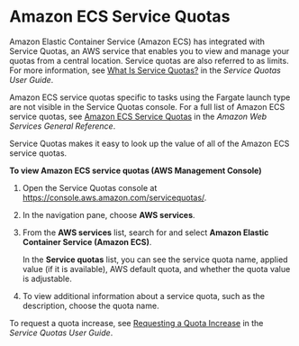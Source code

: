 # Amazon ECS Service Quotas<a name="service-quotas"></a>

Amazon Elastic Container Service \(Amazon ECS\) has integrated with Service Quotas, an AWS service that enables you to view and manage your quotas from a central location\. Service quotas are also referred to as limits\. For more information, see [What Is Service Quotas?](https://docs.aws.amazon.com/servicequotas/latest/userguide/intro.html) in the *Service Quotas User Guide*\.

Amazon ECS service quotas specific to tasks using the Fargate launch type are not visible in the Service Quotas console\. For a full list of Amazon ECS service quotas, see [Amazon ECS Service Quotas](https://docs.aws.amazon.com/general/latest/gr/ecs-service.html#limits_ecs) in the *Amazon Web Services General Reference*\.

Service Quotas makes it easy to look up the value of all of the Amazon ECS service quotas\.

**To view Amazon ECS service quotas \(AWS Management Console\)**

1. Open the Service Quotas console at [https://console\.aws\.amazon\.com/servicequotas/](https://console.aws.amazon.com/servicequotas/)\.

1. In the navigation pane, choose **AWS services**\.

1. From the **AWS services** list, search for and select **Amazon Elastic Container Service \(Amazon ECS\)**\.

   In the **Service quotas** list, you can see the service quota name, applied value \(if it is available\), AWS default quota, and whether the quota value is adjustable\.

1. To view additional information about a service quota, such as the description, choose the quota name\.

To request a quota increase, see [Requesting a Quota Increase](https://docs.aws.amazon.com/servicequotas/latest/userguide/request-increase.html) in the *Service Quotas User Guide*\.
